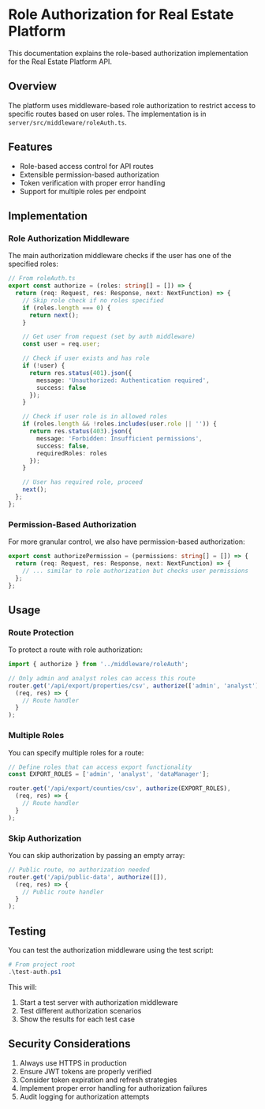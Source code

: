 # Role Authorization for Real Estate Platform

This documentation explains the role-based authorization implementation for the Real Estate Platform API.

## Overview

The platform uses middleware-based role authorization to restrict access to specific routes based on user roles. The implementation is in `server/src/middleware/roleAuth.ts`.

## Features

- Role-based access control for API routes
- Extensible permission-based authorization
- Token verification with proper error handling
- Support for multiple roles per endpoint

## Implementation

### Role Authorization Middleware

The main authorization middleware checks if the user has one of the specified roles:

```typescript
// From roleAuth.ts
export const authorize = (roles: string[] = []) => {
  return (req: Request, res: Response, next: NextFunction) => {
    // Skip role check if no roles specified
    if (roles.length === 0) {
      return next();
    }

    // Get user from request (set by auth middleware)
    const user = req.user;

    // Check if user exists and has role
    if (!user) {
      return res.status(401).json({ 
        message: 'Unauthorized: Authentication required',
        success: false
      });
    }

    // Check if user role is in allowed roles
    if (roles.length && !roles.includes(user.role || '')) {
      return res.status(403).json({ 
        message: 'Forbidden: Insufficient permissions',
        success: false,
        requiredRoles: roles
      });
    }

    // User has required role, proceed
    next();
  };
};
```

### Permission-Based Authorization

For more granular control, we also have permission-based authorization:

```typescript
export const authorizePermission = (permissions: string[] = []) => {
  return (req: Request, res: Response, next: NextFunction) => {
    // ... similar to role authorization but checks user permissions
  };
};
```

## Usage

### Route Protection

To protect a route with role authorization:

```typescript
import { authorize } from '../middleware/roleAuth';

// Only admin and analyst roles can access this route
router.get('/api/export/properties/csv', authorize(['admin', 'analyst']), 
  (req, res) => {
    // Route handler
  }
);
```

### Multiple Roles

You can specify multiple roles for a route:

```typescript
// Define roles that can access export functionality
const EXPORT_ROLES = ['admin', 'analyst', 'dataManager'];

router.get('/api/export/counties/csv', authorize(EXPORT_ROLES), 
  (req, res) => {
    // Route handler
  }
);
```

### Skip Authorization

You can skip authorization by passing an empty array:

```typescript
// Public route, no authorization needed
router.get('/api/public-data', authorize([]), 
  (req, res) => {
    // Public route handler
  }
);
```

## Testing

You can test the authorization middleware using the test script:

```powershell
# From project root
.\test-auth.ps1
```

This will:
1. Start a test server with authorization middleware
2. Test different authorization scenarios
3. Show the results for each test case

## Security Considerations

1. Always use HTTPS in production
2. Ensure JWT tokens are properly verified
3. Consider token expiration and refresh strategies
4. Implement proper error handling for authorization failures
5. Audit logging for authorization attempts 